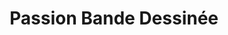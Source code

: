 ---
title: "Passion Bande Dessinée"
url: /douai/passion-bande-dessinee-rue-de-la-mairie/
shop: anime
---